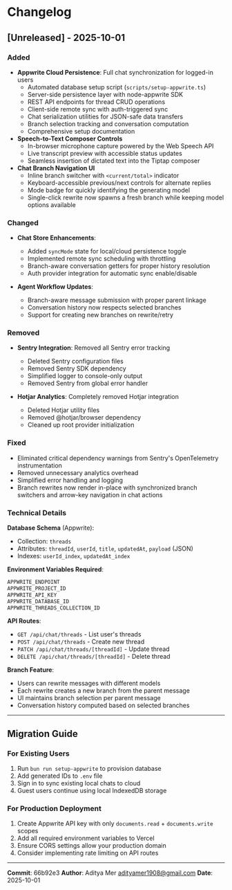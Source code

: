 # Changelog

## [Unreleased] - 2025-10-01

### Added
- **Appwrite Cloud Persistence**: Full chat synchronization for logged-in users
  - Automated database setup script (`scripts/setup-appwrite.ts`)
  - Server-side persistence layer with node-appwrite SDK
  - REST API endpoints for thread CRUD operations
  - Client-side remote sync with auth-triggered sync
  - Chat serialization utilities for JSON-safe data transfers
  - Branch selection tracking and conversation computation
  - Comprehensive setup documentation
- **Speech-to-Text Composer Controls**
  - In-browser microphone capture powered by the Web Speech API
  - Live transcript preview with accessible status updates
  - Seamless insertion of dictated text into the Tiptap composer
- **Chat Branch Navigation UI**
  - Inline branch switcher with `<current/total>` indicator
  - Keyboard-accessible previous/next controls for alternate replies
  - Mode badge for quickly identifying the generating model
  - Single-click rewrite now spawns a fresh branch while keeping model options available

### Changed
- **Chat Store Enhancements**:
  - Added `syncMode` state for local/cloud persistence toggle
  - Implemented remote sync scheduling with throttling
  - Branch-aware conversation getters for proper history resolution
  - Auth provider integration for automatic sync enable/disable

- **Agent Workflow Updates**:
  - Branch-aware message submission with proper parent linkage
  - Conversation history now respects selected branches
  - Support for creating new branches on rewrite/retry

### Removed
- **Sentry Integration**: Removed all Sentry error tracking
  - Deleted Sentry configuration files
  - Removed Sentry SDK dependency
  - Simplified logger to console-only output
  - Removed Sentry from global error handler

- **Hotjar Analytics**: Completely removed Hotjar integration
  - Deleted Hotjar utility files
  - Removed @hotjar/browser dependency
  - Cleaned up root provider initialization

### Fixed
- Eliminated critical dependency warnings from Sentry's OpenTelemetry instrumentation
- Removed unnecessary analytics overhead
- Simplified error handling and logging
- Branch rewrites now render in-place with synchronized branch switchers and arrow-key navigation in chat actions

### Technical Details
**Database Schema** (Appwrite):
- Collection: `threads`
- Attributes: `threadId`, `userId`, `title`, `updatedAt`, `payload` (JSON)
- Indexes: `userId_index`, `updatedAt_index`

**Environment Variables Required**:
```bash
APPWRITE_ENDPOINT
APPWRITE_PROJECT_ID
APPWRITE_API_KEY
APPWRITE_DATABASE_ID
APPWRITE_THREADS_COLLECTION_ID
```

**API Routes**:
- `GET /api/chat/threads` - List user's threads
- `POST /api/chat/threads` - Create new thread
- `PATCH /api/chat/threads/[threadId]` - Update thread
- `DELETE /api/chat/threads/[threadId]` - Delete thread

**Branch Feature**:
- Users can rewrite messages with different models
- Each rewrite creates a new branch from the parent message
- UI maintains branch selection per parent message
- Conversation history computed based on selected branches

---

## Migration Guide

### For Existing Users
1. Run `bun run setup-appwrite` to provision database
2. Add generated IDs to `.env` file
3. Sign in to sync existing local chats to cloud
4. Guest users continue using local IndexedDB storage

### For Production Deployment
1. Create Appwrite API key with only `documents.read` + `documents.write` scopes
2. Add all required environment variables to Vercel
3. Ensure CORS settings allow your production domain
4. Consider implementing rate limiting on API routes

---

**Commit**: 66b92e3
**Author**: Aditya Mer <adityamer1908@gmail.com>
**Date**: 2025-10-01

